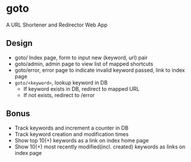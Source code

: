 # goto
A URL Shortener and Redirector Web App

## Design
- goto/ Index page, form to input new (keyword, url) pair
- goto/admin, admin page to view list of mapped shortcuts
- goto/error, error page to indicate invalid keyword passed, link to index page
- `goto/<keyword>`, lookup keyword in DB
  - If keyword exists in DB, redirect to mapped URL
  - If not exists, redirect to <hostname>/error

## Bonus
- Track keywords and increment a counter in DB
- Track keyword creation and modification times
- Show top 10(+) keywords as a link on index home page
- Show 10(+) most recently modified(incl. created) keywords as links on index page
